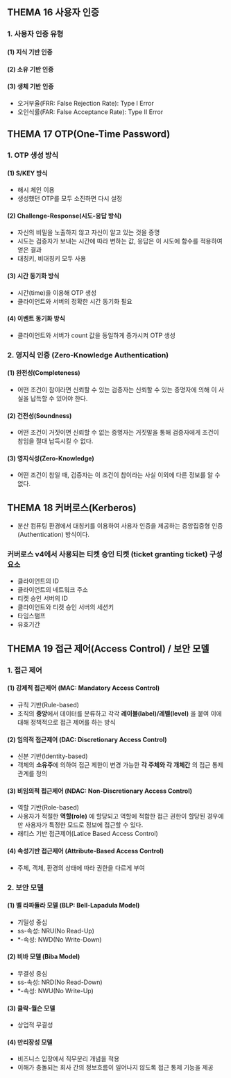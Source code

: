 ## **THEMA 16 사용자 인증**

### 1. 사용자 인증 유형
#### (1) 지식 기반 인증
#### (2) 소유 기반 인증
#### (3) 생체 기반 인증
- 오거부율(FRR: False Rejection Rate): Type I Error
- 오인식률(FAR: False Acceptance Rate): Type II Error



## **THEMA 17 OTP(One-Time Password)**

### 1. OTP 생성 방식
#### (1) S/KEY 방식
- 해시 체인 이용
- 생성했던 OTP를 모두 소진하면 다시 설정

#### (2) Challenge-Response(시도-응답 방식)
- 자신의 비밀을 노출하지 않고 자신이 알고 있는 것을 증명
- 시도는 검증자가 보내는 시간에 따라 변하는 값, 응답은 이 시도에 함수를 적용하여 얻은 결과
- 대칭키, 비대칭키 모두 사용

#### (3) 시간 동기화 방식
- 시간(time)을 이용해 OTP 생성
- 클라이언트와 서버의 정확한 시간 동기화 필요

#### (4) 이벤트 동기화 방식
- 클라이언트와 서버가 count 값을 동일하게 증가시켜 OTP 생성

### 2. 영지식 인증 (Zero-Knowledge Authentication)
#### (1) 완전성(Completeness)
- 어떤 조건이 참이라면 신뢰할 수 있는 검증자는 신뢰할 수 있는 증명자에 의해 이 사실을 납득할 수 있어야 한다.

#### (2) 건전성(Soundness)
- 어떤 조건이 거짓이면 신뢰할 수 없는 증명자는 거짓말을 통해 검증자에게 조건이 참임을 절대 납득시킬 수 없다.

#### (3) 영지식성(Zero-Knowledge)
- 어떤 조건이 참일 때, 검증자는 이 조건이 참이라는 사실 이외에 다른 정보를 알 수 없다.



## **THEMA 18 커버로스(Kerberos)**
- 분산 컴퓨팅 환경에서 대칭키를 이용하여 사용자 인증을 제공하는 중앙집중형 인증(Authentication) 방식이다.

### 커버로스 v4에서 사용되는 티켓 승인 티켓 (ticket granting ticket) 구성요소
- 클라이언트의 ID
- 클라이언트의 네트워크 주소
- 티켓 승인 서버의 ID
- 클라이언트와 티켓 승인 서버의 세션키
- 타임스탬프
- 유효기간



## **THEMA 19 접근 제어(Access Control) / 보안 모델**

### 1. 접근 제어
#### (1) 강제적 접근제어 (MAC: Mandatory Access Control)
- 규칙 기반(Rule-based)
- 조직의 **중앙**에서 데이터를 분류하고 각각 **레이블(label)/레벨(level)** 을 붙여 이에 대해 정책적으로 접근 제어를 하는 방식

#### (2) 임의적 접근제어 (DAC: Discretionary Access Control)
- 신분 기반(Identity-based)
- 객체의 **소유주**에 의하여 접근 제한이 변경 가능한 **각 주체와 각 개체간** 의 접근 통제 관계를 정의

#### (3) 비임의적 접근제어 (NDAC: Non-Discretionary Access Control)
- 역할 기반(Role-based)
- 사용자가 적절한 **역할(role)** 에 할당되고 역할에 적합한 접근 권한이 할당된 경우에만 사용자가 특정한 모드로 정보에 접근할 수 있다.
- 래티스 기반 접근제어(Latice Based Access Control)

#### (4) 속성기반 접근제어 (Attribute-Based Access Control)
- 주체, 객체, 환경의 상태에 따라 권한을 다르게 부여

### 2. 보안 모델
#### (1) 벨 라파듈라 모델 (BLP: Bell-Lapadula Model)
- 기밀성 중심
- ss-속성: NRU(No Read-Up)
- *-속성: NWD(No Write-Down)

#### (2) 비바 모델 (Biba Model)
- 무결성 중심
- ss-속성: NRD(No Read-Down)
- *-속성: NWU(No Write-Up)

#### (3) 클락-월슨 모델
- 상업적 무결성

#### (4) 만리장성 모델
- 비즈니스 입장에서 직무분리 개념을 적용
- 이해가 충돌되는 회사 간의 정보흐름이 일어나지 않도록 접근 통제 기능을 제공



